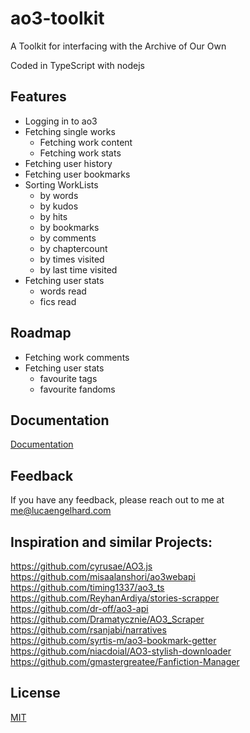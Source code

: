 # ao3-toolkit

A Toolkit for interfacing with the Archive of Our Own

Coded in TypeScript with nodejs

## Features

- Logging in to ao3
- Fetching single works
  - Fetching work content
  - Fetching work stats
- Fetching user history
- Fetching user bookmarks
- Sorting WorkLists
  - by words
  - by kudos
  - by hits
  - by bookmarks
  - by comments
  - by chaptercount
  - by times visited
  - by last time visited
- Fetching user stats
  - words read
  - fics read

## Roadmap

- Fetching work comments
- Fetching user stats
  - favourite tags
  - favourite fandoms

## Documentation

[Documentation](https://lucaengelhard.github.io/ao3-toolkit/)

## Feedback

If you have any feedback, please reach out to me at me@lucaengelhard.com

## Inspiration and similar Projects:

https://github.com/cyrusae/AO3.js  
https://github.com/misaalanshori/ao3webapi  
https://github.com/timing1337/ao3_ts  
https://github.com/ReyhanArdiya/stories-scrapper  
https://github.com/dr-off/ao3-api  
https://github.com/Dramatycznie/AO3_Scraper  
https://github.com/rsanjabi/narratives  
https://github.com/syrtis-m/ao3-bookmark-getter  
https://github.com/niacdoial/AO3-stylish-downloader  
https://github.com/gmastergreatee/Fanfiction-Manager

## License

[MIT](https://github.com/lucaengelhard/ao3-toolkit/blob/main/LICENSE)
